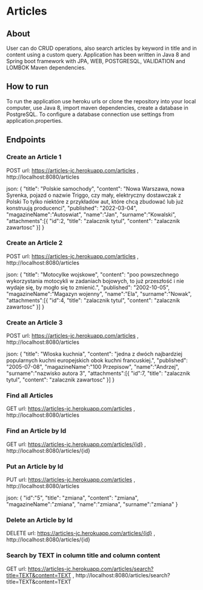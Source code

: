 # Articles

## About
User can do CRUD operations, also search articles by keyword in title and in content using a custom query.
Application has been written in Java 8 and Spring boot framework with JPA, WEB, POSTGRESQL, VALIDATION and LOMBOK Maven dependencies.
 
## How to run 
To run the application use heroku urls or clone the repository into your local computer, use Java 8, import maven dependencies, create a database in PostgreSQL. To configure a database connection use settings from application.properties.



## Endpoints
 
### Create an Article 1

POST url: https://articles-jc.herokuapp.com/articles , http://localhost:8080/articles

json: {
"title": "Polskie samochody",
"content": "Nowa Warszawa, nowa Syrenka, pojazd o nazwie Triggo, czy mały, elektryczny dostawczak z Polski To tylko niektóre z przykładów aut, które chcą zbudować lub już konstruują producenci",
"published": "2022-03-04",
"magazineName":"Autoswiat",
"name":"Jan",
"surname":"Kowalski",
"attachments":[{
    "id":2,
    "title": "zalacznik tytul",
    "content": "zalacznik zawartosc"
    }]
}  
    

### Create an Article 2

POST url: https://articles-jc.herokuapp.com/articles , http://localhost:8080/articles

json: {
"title": "Motocylke wojskowe",
"content": "poo powszechnego wykorzystania motocykli w zadaniach bojowych, to już przeszłość i nie wydaje się, by mogło się to zmienić.",
"published": "2002-10-05",
"magazineName":"Magazyn wojenny",
"name":"Ela",
"surname":"Nowak",
"attachments":[{
    "id":4,
    "title": "zalacznik tytul",
    "content": "zalacznik zawartosc"
    }]
}   

### Create an Article 3

POST url: https://articles-jc.herokuapp.com/articles , http://localhost:8080/articles

json: {
"title": "Wloska kuchnia",
"content": "jedna z dwóch najbardziej popularnych kuchni europejskich obok kuchni francuskiej.",
"published": "2005-07-08",
"magazineName":"100 Przepisow",
"name":"Andrzej",
"surname":"nazwisko autora 3",
"attachments":[{
    "id":7,
    "title": "zalacznik tytul",
    "content": "zalacznik zawartosc"
    }]
}

### Find all Articles

GET url: https://articles-jc.herokuapp.com/articles , http://localhost:8080/articles

### Find an Article by Id

GET url: https://articles-jc.herokuapp.com/articles/{id} , http://localhost:8080/articles/{id}

### Put an Article by Id

PUT url: https://articles-jc.herokuapp.com/articles , http://localhost:8080/articles

json: {
"id":"5",
"title": "zmiana",
"content": "zmiana",
"magazineName":"zmiana",
"name":"zmiana",
"surname":"zmiana"
}     

### Delete an Article by Id

DELETE url: https://articles-jc.herokuapp.com/articles/{id} , http://localhost:8080/articles/{id}

### Search by TEXT in column title and column content

GET url: https://articles-jc.herokuapp.com/articles/search?title=TEXT&content=TEXT , http://localhost:8080/articles/search?title=TEXT&content=TEXT
